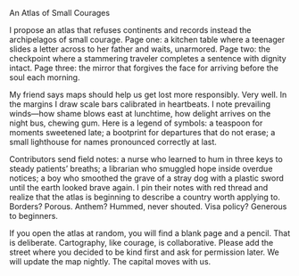 An Atlas of Small Courages

I propose an atlas that refuses continents and records instead the archipelagos of small courage. Page one: a kitchen table where a teenager slides a letter across to her father and waits, unarmored. Page two: the checkpoint where a stammering traveler completes a sentence with dignity intact. Page three: the mirror that forgives the face for arriving before the soul each morning.

My friend says maps should help us get lost more responsibly. Very well. In the margins I draw scale bars calibrated in heartbeats. I note prevailing winds—how shame blows east at lunchtime, how delight arrives on the night bus, chewing gum. Here is a legend of symbols: a teaspoon for moments sweetened late; a bootprint for departures that do not erase; a small lighthouse for names pronounced correctly at last.

Contributors send field notes: a nurse who learned to hum in three keys to steady patients’ breaths; a librarian who smuggled hope inside overdue notices; a boy who smoothed the grave of a stray dog with a plastic sword until the earth looked brave again. I pin their notes with red thread and realize that the atlas is beginning to describe a country worth applying to. Borders? Porous. Anthem? Hummed, never shouted. Visa policy? Generous to beginners.

If you open the atlas at random, you will find a blank page and a pencil. That is deliberate. Cartography, like courage, is collaborative. Please add the street where you decided to be kind first and ask for permission later. We will update the map nightly. The capital moves with us.